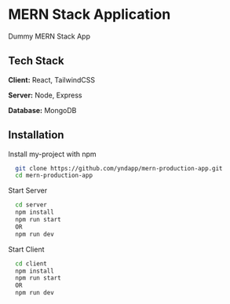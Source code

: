 
# MERN Stack Application

Dummy MERN Stack App


## Tech Stack

**Client:** React, TailwindCSS

**Server:** Node, Express

**Database:** MongoDB



## Installation

Install my-project with npm

```bash
  git clone https://github.com/yndapp/mern-production-app.git
  cd mern-production-app
```
Start Server
```bash
  cd server
  npm install
  npm run start
  OR
  npm run dev
```
Start Client
```bash
  cd client
  npm install
  npm run start
  OR
  npm run dev
```